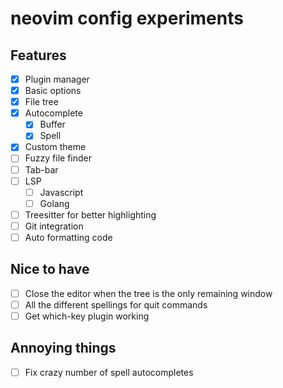 # neovim config experiments

## Features

- [x] Plugin manager
- [x] Basic options
- [x] File tree
- [x] Autocomplete
    - [x] Buffer
    - [x] Spell
- [x] Custom theme
- [ ] Fuzzy file finder
- [ ] Tab-bar
- [ ] LSP
    - [ ] Javascript
    - [ ] Golang
- [ ] Treesitter for better highlighting
- [ ] Git integration
- [ ] Auto formatting code

## Nice to have

- [ ] Close the editor when the tree is the only remaining window
- [ ] All the different spellings for quit commands
- [ ] Get which-key plugin working

## Annoying things

- [ ] Fix crazy number of spell autocompletes
